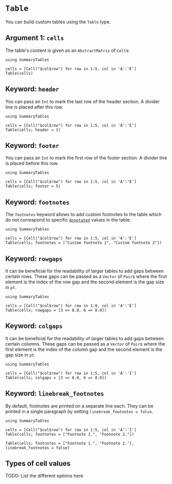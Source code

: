# `Table`

You can build custom tables using the `Table` type.

## Argument 1: `cells`

The table's content is given as an `AbstractMatrix` of `Cell`s:

```@example
using SummaryTables

cells = [Cell("$col$row") for row in 1:5, col in 'A':'E']
Table(cells)
```

## Keyword: `header`

You can pass an `Int` to mark the last row of the header section.
A divider line is placed after this row.

```@example
using SummaryTables

cells = [Cell("$col$row") for row in 1:5, col in 'A':'E']
Table(cells; header = 1)
```

## Keyword: `footer`

You can pass an `Int` to mark the first row of the footer section.
A divider line is placed before this row.

```@example
using SummaryTables

cells = [Cell("$col$row") for row in 1:5, col in 'A':'E']
Table(cells; footer = 5)
```

## Keyword: `footnotes`

The `footnotes` keyword allows to add custom footnotes to the table which do not correspond to specific [`Annotated`](@ref) values in the table.

```@example
using SummaryTables

cells = [Cell("$col$row") for row in 1:5, col in 'A':'E']
Table(cells; footnotes = ["Custom footnote 1", "Custom footnote 2"])
```

## Keyword: `rowgaps`

It can be beneficial for the readability of larger tables to add gaps between certain rows.
These gaps can be passed as a `Vector` of `Pair`s where the first element is the index of the row gap and the second element is the gap size in `pt`.

```@example
using SummaryTables

cells = [Cell("$col$row") for row in 1:9, col in 'A':'E']
Table(cells; rowgaps = [3 => 8.0, 6 => 8.0])
```

## Keyword: `colgaps`

It can be beneficial for the readability of larger tables to add gaps between certain columns.
These gaps can be passed as a `Vector` of `Pair`s where the first element is the index of the column gap and the second element is the gap size in `pt`.

```@example
using SummaryTables

cells = [Cell("$col$row") for row in 1:5, col in 'A':'I']
Table(cells; colgaps = [3 => 8.0, 6 => 8.0])
```

## Keyword: `linebreak_footnotes`

By default, footnotes are printed on a separate line each.
They can be printed in a single paragraph by setting `linebreak_footnotes = false`.

```@example linebreak_footnotes
using SummaryTables

cells = [Cell("$col$row") for row in 1:5, col in 'A':'I']
Table(cells; footnotes = ["Footnote 1.", "Footnote 2."])
```

```@example linebreak_footnotes
Table(cells; footnotes = ["Footnote 1.", "Footnote 2."], linebreak_footnotes = false)
```

## Types of cell values

TODO: List the different options here

